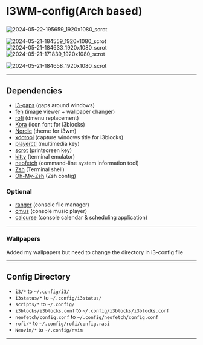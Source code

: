 # I3WM-config(Arch based)
### 
![2024-05-22-195659_1920x1080_scrot](https://github.com/BalintVoros/I3WM-config/assets/91821323/26ab6584-579f-4ba8-9fdc-b16a89473427)

![2024-05-21-184559_1920x1080_scrot](https://github.com/BalintVoros/I3WM-config/assets/91821323/c13bd1aa-c18d-4fcb-b012-94547117f7ce)
![2024-05-21-184633_1920x1080_scrot](https://github.com/BalintVoros/I3WM-config/assets/91821323/39e5da86-5f19-43a4-8468-36468044a11a)
![2024-05-21-171839_1920x1080_scrot](https://github.com/BalintVoros/I3WM-config/assets/91821323/1886a931-4e77-4118-b65e-f6b30aa20689)

![2024-05-21-184658_1920x1080_scrot](https://github.com/BalintVoros/I3WM-config/assets/91821323/8a5284f4-0259-42d5-b2fe-b379bd25a471)

***

## Dependencies
* [i3-gaps](https://github.com/Airblader/i3)  (gaps around windows)
* [feh](https://feh.finalrewind.org/)   (image viewer + wallpaper changer)
* [rofi](https://github.com/DaveDavenport/rofi)   (dmenu replacement)
* [Kora](https://font.download/font/kora-kora) (icon font for i3blocks)
* [Nordic](https://github.com/EliverLara/Nordic) (theme for i3wm)
* [xdotool](https://github.com/jordansissel/xdotool) (capture windows title for i3blocks)
* [playerctl](https://github.com/acrisci/playerctl) (multimedia key)
* [scrot](https://github.com/dreamer/scrot) (printscreen key)
* [kitty](https://wiki.archlinux.org/title/kitty) (terminal emulator)
* [neofetch](https://github.com/dylanaraps/neofetch) (command-line system information tool)
* [Zsh](https://en.wikipedia.org/wiki/Z_shell) (Terminal shell)
* [Oh-My-Zsh](https://ohmyz.sh/) (Zsh config)

### Optional
* [ranger](https://github.com/ranger/ranger) (console file manager)
* [cmus](https://cmus.github.io/) (console music player)
* [calcurse](https://www.calcurse.org/) (console calendar & scheduling application)
***
### Wallpapers
Added my wallpapers but need to change the directory in i3-config file
***
## Config Directory
* `i3/*`  to   `~/.config/i3/`
* `i3status/*`  to   `~/.config/i3status/`
*  `scripts/*`  to   `~/.config/`
* `i3blocks/i3blocks.conf` to `~/.config/i3blocks/i3blocks.conf`
* `neofetch/config.conf` to `~/.config/neofetch/config.conf`
* `rofi/*` to `~/.config/rofi/config.rasi`
* `Neovim/*` to `~/.config/nvim`
***
